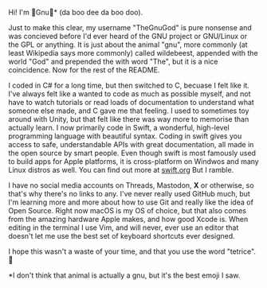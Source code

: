 Hi! I'm 🦬Gnu🦬* (da boo dee da boo doo).

Just to make this clear, my username "TheGnuGod" is pure nonsense and was concieved before I'd ever heard of the GNU project or GNU/Linux or the GPL or anything. It is just about the animal "gnu", more commonly (at least Wikipedia says more commonly) called wildebeest, appended with the world "God" and prepended the with word "The", but it is a nice coincidence. Now for the rest of the README.

I coded in C# for a long time, but then switched to C, becuase I felt like it. I've always felt like a wanted to code as much as possible myself, and not have to watch tutorials or read loads of documentation to understand what someone else made, and C gave me that feeling. I used to sometimes toy around with Unity, but that felt like there was way more to memorise than actually learn.
I now primarily code in Swift, a wonderful, high-level programming language with beautiful syntax. Coding in swift gives you access to safe, understandable APIs with great documentation, all made in the open source by smart people. Even though swift is most famously used to build apps for Apple platforms, it is cross-platform on Windwos and many Linux distros as well. You can find out more at [swift.org](https://www.swift.org)
But I ramble.

I have no social media accounts on Threads, Mastodon, **X** or otherwise, so that's why there's no links to any.
I've never really used GitHub much, but I'm learning more and more about how to use Git and really like the idea of Open Source.
Right now macOS is my OS of choice, but that also comes from the amazing hardware Apple makes, and how good Xcode is. When editing in the terminal I use Vim, and will never, ever use an editor that doesn't let me use the best set of keyboard shortcuts ever designed.

I hope this wasn't a waste of your time, and that you use the word "tetrice". 👋

*I don't think that animal is actually a gnu, but it's the best emoji I saw.
